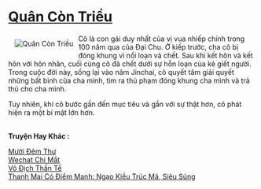 <a href="https://truyentiki.com/quan-con-trieu.30544/" title="Quân Còn Triều"><h1>Quân Còn Triều</h1></a><div style="display:table"><img align="right" style="float: left; padding: 10px;" src="https://truyentiki.com/a/img/str/src/30544.jpg" alt="Quân Còn Triều">Cô là con gái duy nhất của vị vua nhiếp chính trong 100 năm qua của Đại Chu. Ở kiếp trước, cha cô bị đóng khung vì nổi loạn và chết. Sau khi kết hôn và kết hôn với hôn nhân, cuối cùng cô đã chết dưới sự hỗn loạn của kẻ giết người. Trong cuộc đời này, sống lại vào năm Jinchai, cô quyết tâm giải quyết những bất bình của cha mình, tìm ra thủ phạm đóng khung cha mình và trả thù cho cha mình. <p></p> Tuy nhiên, khi cô bước gần đến mục tiêu và gần với sự thật hơn, cô phát hiện ra một bí mật lớn hơn.</div><p><br><b>Truyện Hay Khác :</b></p><a href="https://truyentiki.com/muoi-dem-thu.30543/" alt="Mười Đêm Thư">Mười Đêm Thư</a><br/><a href="https://www.flickr.com/photos/188164041@N05/49949104231/" alt="Wechat Chi Mắt">Wechat Chi Mắt</a><br/><a href="https://github.com/nownovels/top500/tree/master/truyenhay/33845/" alt="Vô Địch Thần Tế">Vô Địch Thần Tế</a><br/><a href="https://github.com/nownovels/truyenhay/tree/master/truyenhay/30560/README.md" alt="Thanh Mai Có Điểm Manh: Ngạo Kiều Trúc Mã, Siêu Sủng">Thanh Mai Có Điểm Manh: Ngạo Kiều Trúc Mã, Siêu Sủng</a><br/>
